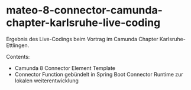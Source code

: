 # mateo-8-connector-camunda-chapter-karlsruhe-live-coding

Ergebnis des Live-Codings beim Vortrag im Camunda Chapter Karlsruhe-Ettlingen.

Contents:
- Camunda 8 Connector Element Template
- Connector Function gebündelt in Spring Boot Connector Runtime zur lokalen weiterentwicklung
